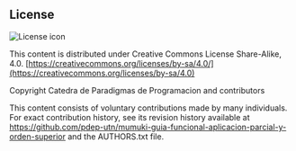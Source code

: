 ## License
![License icon](https://licensebuttons.net/l/by-sa/3.0/88x31.png)

This content is distributed under Creative Commons License Share-Alike, 4.0. [https://creativecommons.org/licenses/by-sa/4.0/](https://creativecommons.org/licenses/by-sa/4.0)

Copyright Catedra de Paradigmas de Programacion and contributors

This content consists of voluntary contributions made by many
individuals. For exact contribution history, see its revision history
available at https://github.com/pdep-utn/mumuki-guia-funcional-aplicacion-parcial-y-orden-superior and the AUTHORS.txt file.

